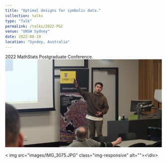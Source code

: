 ```yaml
---
title: "Optimal designs for symbolic data."
collection: talks
type: "Talk"
permalink: /talks/2022-PGC
venue: "UNSW Sydney"
date: 2022-08-10
location: "Syndey, Australia"
---
```


2022 MathStats Postgraduate Conference.
![Photo](https://github.com/HakiimJ/hakiimj.github.io/blob/master/images/IMG_3075.JPG)

< img src="images/IMG_3075.JPG" class="img-responsive" alt=""><\div>
